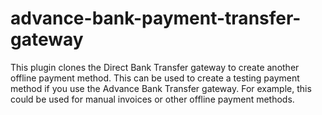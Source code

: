 # advance-bank-payment-transfer-gateway
This plugin clones the Direct Bank Transfer gateway to create another offline payment method. This can be used to create a testing payment method if you use the Advance Bank Transfer gateway.  For example, this could be used for manual invoices or other offline payment methods.
